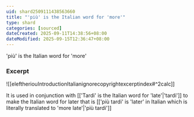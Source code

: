 ```yaml
---
uid: shard2509111438563660
title: "'più' is the Italian word for 'more'"
type: shard
categories: [sourced]
dateCreated: 2025-09-11T14:38:56+08:00
dateModified: 2025-09-15T12:36:47+08:00
---
```

'più' is the Italian word for 'more'

### Excerpt
![[eleftheriouIntroductionItalianignorecopyrightexcerptindex#^2calc]]

It is used in conjunction with [['Tardi' is the Italian word for 'late'|'tardi']] to make the Italian word for later that is [['più tardi' is 'later' in Italian which is literally translated to 'more late'|'più tardi']]